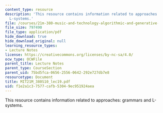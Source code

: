 ```yaml
---
content_type: resource
description: 'This resource contains information related to approaches: grammars and
  L-systems.'
file: /courses/21m-380-music-and-technology-algorithmic-and-generative-music-spring-2010/f1e2a1c37577cafb53049ec951924aea_MIT21M_380S10_lec19.pdf
file_size: 797490
file_type: application/pdf
hide_download: true
hide_download_original: null
learning_resource_types:
- Lecture Notes
license: https://creativecommons.org/licenses/by-nc-sa/4.0/
ocw_type: OCWFile
parent_title: Lecture Notes
parent_type: CourseSection
parent_uid: 75bd5fca-0656-2556-0642-292e727db7e8
resourcetype: Document
title: MIT21M_380S10_lec19.pdf
uid: f1e2a1c3-7577-cafb-5304-9ec951924aea
---
```

This resource contains information related to approaches: grammars and L-systems.